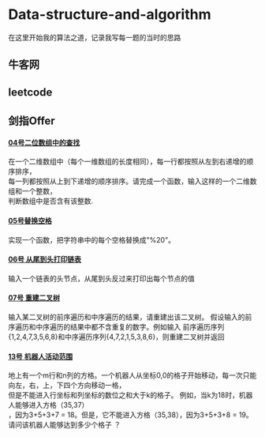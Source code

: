 # Data-structure-and-algorithm
在这里开始我的算法之道，记录我写每一题的当时的思路

## 牛客网  

## leetcode  

## 剑指Offer  
#### [04号二位数组中的查找](https://github.com/JxnuHxh/Data-structure-and-algorithm/blob/master/Data%20structure%20and%20algorithm/src/com/offer/offer04.text)   
在一个二维数组中（每个一维数组的长度相同），每一行都按照从左到右递增的顺序排序，  
每一列都按照从上到下递增的顺序排序。请完成一个函数，输入这样的一个二维数组和一个整数，  
判断数组中是否含有该整数.    
#### [05号替换空格](https://github.com/JxnuHxh/Data-structure-and-algorithm/blob/master/Data%20structure%20and%20algorithm/src/com/offer/offer05.text)  
实现一个函数，把字符串中的每个空格替换成"%20"。  
#### [06号 从尾到头打印链表](https://github.com/JxnuHxh/Data-structure-and-algorithm/blob/master/Data%20structure%20and%20algorithm/src/com/offer/offer06.text)  
输入一个链表的头节点，从尾到头反过来打印出每个节点的值  
  
#### [07号 重建二叉树](https://github.com/JxnuHxh/Data-structure-and-algorithm/blob/master/Data%20structure%20and%20algorithm/src/com/offer/offer07.text)  
输入某二叉树的前序遍历和中序遍历的结果，请重建出该二叉树。
假设输入的前序遍历和中序遍历的结果中都不含重复的数字。例如输入
前序遍历序列{1,2,4,7,3,5,6,8}和中序遍历序列{4,7,2,1,5,3,8,6}，则重建二叉树并返回

#### [13号 机器人活动范围](https://github.com/JxnuHxh/Data-structure-and-algorithm/blob/master/Data%20structure%20and%20algorithm/src/com/offer/offer13.text)  
地上有一个m行和n列的方格。一个机器人从坐标0,0的格子开始移动，每一次只能向左，右，上，下四个方向移动一格，   
但是不能进入行坐标和列坐标的数位之和大于k的格子。 例如，当k为18时，机器人能够进入方格（35,37）   
，因为3+5+3+7 = 18。但是，它不能进入方格（35,38），因为3+5+3+8 = 19。   
请问该机器人能够达到多少个格子  ？  

